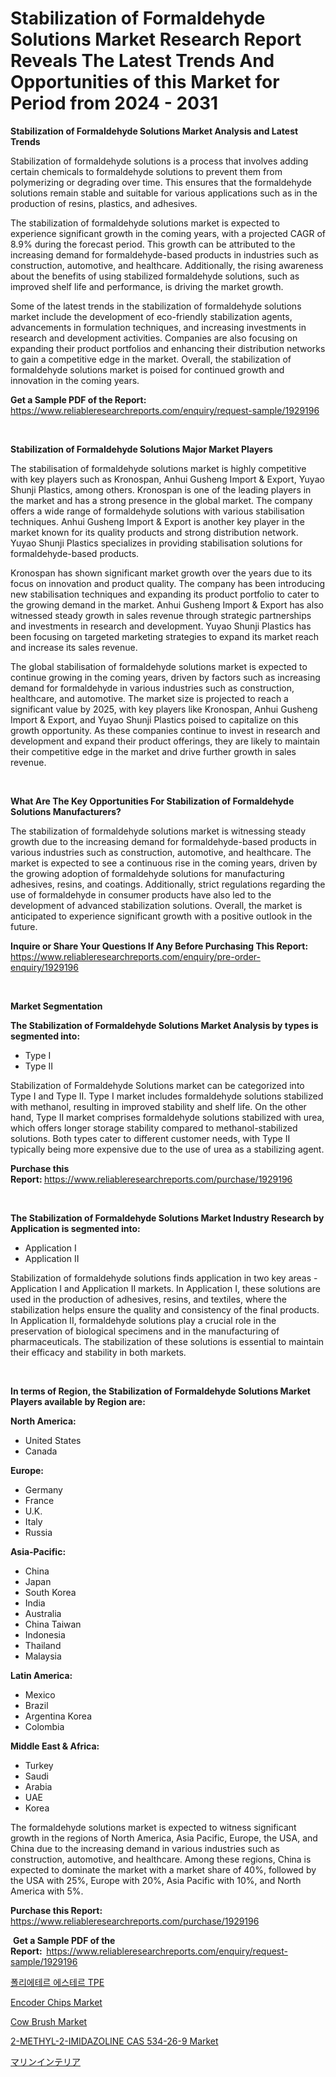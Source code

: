 <p><h1>Stabilization of Formaldehyde Solutions Market Research Report Reveals The Latest Trends And Opportunities of this Market for Period from 2024 - 2031</h1></p><p><strong>Stabilization of Formaldehyde Solutions Market Analysis and Latest Trends</strong></p>
<p><p>Stabilization of formaldehyde solutions is a process that involves adding certain chemicals to formaldehyde solutions to prevent them from polymerizing or degrading over time. This ensures that the formaldehyde solutions remain stable and suitable for various applications such as in the production of resins, plastics, and adhesives.</p><p>The stabilization of formaldehyde solutions market is expected to experience significant growth in the coming years, with a projected CAGR of 8.9% during the forecast period. This growth can be attributed to the increasing demand for formaldehyde-based products in industries such as construction, automotive, and healthcare. Additionally, the rising awareness about the benefits of using stabilized formaldehyde solutions, such as improved shelf life and performance, is driving the market growth.</p><p>Some of the latest trends in the stabilization of formaldehyde solutions market include the development of eco-friendly stabilization agents, advancements in formulation techniques, and increasing investments in research and development activities. Companies are also focusing on expanding their product portfolios and enhancing their distribution networks to gain a competitive edge in the market. Overall, the stabilization of formaldehyde solutions market is poised for continued growth and innovation in the coming years.</p></p>
<p><strong>Get a Sample PDF of the Report:&nbsp;</strong> <a href="https://www.reliableresearchreports.com/enquiry/request-sample/1929196">https://www.reliableresearchreports.com/enquiry/request-sample/1929196</a></p>
<p>&nbsp;</p>
<p><strong>Stabilization of Formaldehyde Solutions Major Market Players</strong></p>
<p><p>The stabilisation of formaldehyde solutions market is highly competitive with key players such as Kronospan, Anhui Gusheng Import & Export, Yuyao Shunji Plastics, among others. Kronospan is one of the leading players in the market and has a strong presence in the global market. The company offers a wide range of formaldehyde solutions with various stabilisation techniques. Anhui Gusheng Import & Export is another key player in the market known for its quality products and strong distribution network. Yuyao Shunji Plastics specializes in providing stabilisation solutions for formaldehyde-based products.</p><p>Kronospan has shown significant market growth over the years due to its focus on innovation and product quality. The company has been introducing new stabilisation techniques and expanding its product portfolio to cater to the growing demand in the market. Anhui Gusheng Import & Export has also witnessed steady growth in sales revenue through strategic partnerships and investments in research and development. Yuyao Shunji Plastics has been focusing on targeted marketing strategies to expand its market reach and increase its sales revenue.</p><p>The global stabilisation of formaldehyde solutions market is expected to continue growing in the coming years, driven by factors such as increasing demand for formaldehyde in various industries such as construction, healthcare, and automotive. The market size is projected to reach a significant value by 2025, with key players like Kronospan, Anhui Gusheng Import & Export, and Yuyao Shunji Plastics poised to capitalize on this growth opportunity. As these companies continue to invest in research and development and expand their product offerings, they are likely to maintain their competitive edge in the market and drive further growth in sales revenue.</p></p>
<p>&nbsp;</p>
<p><strong>What Are The Key Opportunities For Stabilization of Formaldehyde Solutions Manufacturers?</strong></p>
<p><p>The stabilization of formaldehyde solutions market is witnessing steady growth due to the increasing demand for formaldehyde-based products in various industries such as construction, automotive, and healthcare. The market is expected to see a continuous rise in the coming years, driven by the growing adoption of formaldehyde solutions for manufacturing adhesives, resins, and coatings. Additionally, strict regulations regarding the use of formaldehyde in consumer products have also led to the development of advanced stabilization solutions. Overall, the market is anticipated to experience significant growth with a positive outlook in the future.</p></p>
<p><strong>Inquire or Share Your Questions If Any Before Purchasing This Report:</strong> <a href="https://www.reliableresearchreports.com/enquiry/pre-order-enquiry/1929196">https://www.reliableresearchreports.com/enquiry/pre-order-enquiry/1929196</a></p>
<p>&nbsp;</p>
<p><strong>Market Segmentation</strong></p>
<p><strong>The Stabilization of Formaldehyde Solutions Market Analysis by types is segmented into:</strong></p>
<p><ul><li>Type I</li><li>Type II</li></ul></p>
<p><p>Stabilization of Formaldehyde Solutions market can be categorized into Type I and Type II. Type I market includes formaldehyde solutions stabilized with methanol, resulting in improved stability and shelf life. On the other hand, Type II market comprises formaldehyde solutions stabilized with urea, which offers longer storage stability compared to methanol-stabilized solutions. Both types cater to different customer needs, with Type II typically being more expensive due to the use of urea as a stabilizing agent.</p></p>
<p><strong>Purchase this Report:&nbsp;</strong><a href="https://www.reliableresearchreports.com/purchase/1929196">https://www.reliableresearchreports.com/purchase/1929196</a></p>
<p>&nbsp;</p>
<p><strong>The Stabilization of Formaldehyde Solutions Market Industry Research by Application is segmented into:</strong></p>
<p><ul><li>Application I</li><li>Application II</li></ul></p>
<p><p>Stabilization of formaldehyde solutions finds application in two key areas - Application I and Application II markets. In Application I, these solutions are used in the production of adhesives, resins, and textiles, where the stabilization helps ensure the quality and consistency of the final products. In Application II, formaldehyde solutions play a crucial role in the preservation of biological specimens and in the manufacturing of pharmaceuticals. The stabilization of these solutions is essential to maintain their efficacy and stability in both markets.</p></p>
<p>&nbsp;</p>
<p><strong>In terms of Region, the Stabilization of Formaldehyde Solutions Market Players available by Region are:</strong></p>
<p>
    <p> <strong> North America: </strong>
        <ul>
            <li>United States</li>
            <li>Canada</li>
        </ul>
        </p> 
    <p> <strong> Europe: </strong>
        <ul>
            <li>Germany</li>
            <li>France</li>
            <li>U.K.</li>
            <li>Italy</li>
            <li>Russia</li>
        </ul>
        </p> 
    <p> <strong> Asia-Pacific: </strong>
        <ul>
            <li>China</li>
            <li>Japan</li>
            <li>South Korea</li>
            <li>India</li>
            <li>Australia</li>
            <li>China Taiwan</li>
            <li>Indonesia</li>
            <li>Thailand</li>
            <li>Malaysia</li>
        </ul>
        </p> 
    <p> <strong> Latin America: </strong>
        <ul>
            <li>Mexico</li>
            <li>Brazil</li>
            <li>Argentina Korea</li>
            <li>Colombia</li>
        </ul>
        </p> 
    <p> <strong> Middle East & Africa: </strong>
        <ul>
            <li>Turkey</li>
            <li>Saudi</li>
            <li>Arabia</li>
            <li>UAE</li>
            <li>Korea</li>
        </ul>
    </p>
    </p>
<p><p>The formaldehyde solutions market is expected to witness significant growth in the regions of North America, Asia Pacific, Europe, the USA, and China due to the increasing demand in various industries such as construction, automotive, and healthcare. Among these regions, China is expected to dominate the market with a market share of 40%, followed by the USA with 25%, Europe with 20%, Asia Pacific with 10%, and North America with 5%.</p></p>
<p><strong>Purchase this Report: </strong><a href="https://www.reliableresearchreports.com/purchase/1929196">https://www.reliableresearchreports.com/purchase/1929196</a></p>
<p>&nbsp;<strong>Get a Sample PDF of the Report:&nbsp;&nbsp;</strong><a href="https://www.reliableresearchreports.com/enquiry/request-sample/1929196">https://www.reliableresearchreports.com/enquiry/request-sample/1929196</a></p>
<p><strong></strong></p>
<p><p><a href="https://medium.com/@girons.lea/%ED%8F%B4%EB%A6%AC%EC%97%90%ED%8B%B0%EB%A0%88%EC%8A%A4%ED%84%B0-tpe-%EC%8B%9C%EC%9E%A5-%EC%84%B1%EA%B3%B5%EC%A0%81%EC%9D%B8-%EB%B9%84%EC%A6%88%EB%8B%88%EC%8A%A4-%EC%A0%84%EB%9E%B5%EC%9D%98-%EC%97%B4%EC%87%A0-2031%EB%85%84%EA%B9%8C%EC%A7%80%EC%9D%98-%EC%98%88%EC%B8%A1-dc269d91cc58">폴리에테르 에스테르 TPE</a></p><p><a href="https://view.publitas.com/reportprime-1/global-encoder-chips-market-size-and-market-trends-insights-and-projections-from-2024-to-2031/">Encoder Chips Market</a></p><p><a href="https://view.publitas.com/reportprime-1/cow-brush-market-size-share-trends-analysis-report-by-application-regional-outlook-competitive-strategies-and-segment-forecasts-2024-2031/">Cow Brush Market</a></p><p><a href="https://forested-sushi-9b0.notion.site/2-METHYL-2-IMIDAZOLINE-CAS-534-26-9-Market-Research-Report-Reveals-The-Latest-Trends-And-Opportuniti-e312e636551041259b81b74d8bb7a695">2-METHYL-2-IMIDAZOLINE CAS 534-26-9 Market</a></p><p><a href="https://medium.com/@valdineaxsouza/%E6%B5%B7%E6%B4%8B%E3%82%A4%E3%83%B3%E3%83%86%E3%83%AA%E3%82%A2%E3%81%AE%E5%B8%82%E5%A0%B4%E3%82%B7%E3%82%A7%E3%82%A2%E3%81%AE%E9%80%B2%E5%8C%96%E3%81%A8%E5%B8%82%E5%A0%B4%E6%88%90%E9%95%B7%E3%81%AE%E3%83%88%E3%83%AC%E3%83%B3%E3%83%892024%E5%B9%B4%E3%81%8B%E3%82%892031%E5%B9%B4%E3%81%BE%E3%81%A7-11753f299072">マリンインテリア</a></p></p>